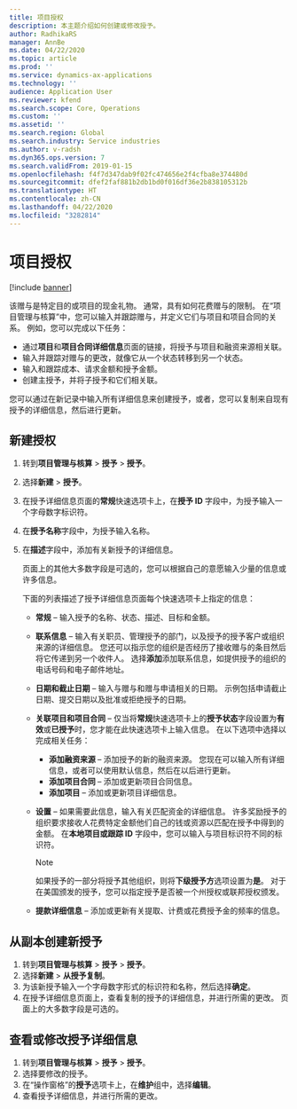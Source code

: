 ```yaml
---
title: 项目授权
description: 本主题介绍如何创建或修改授予。
author: RadhikaRS
manager: AnnBe
ms.date: 04/22/2020
ms.topic: article
ms.prod: ''
ms.service: dynamics-ax-applications
ms.technology: ''
audience: Application User
ms.reviewer: kfend
ms.search.scope: Core, Operations
ms.custom: ''
ms.assetid: ''
ms.search.region: Global
ms.search.industry: Service industries
ms.author: v-radsh
ms.dyn365.ops.version: 7
ms.search.validFrom: 2019-01-15
ms.openlocfilehash: f4f7d347dab9f02fc474656e2f4cfba8e374480d
ms.sourcegitcommit: dfef2faf881b2db1bd0f016df36e2b838105312b
ms.translationtype: HT
ms.contentlocale: zh-CN
ms.lasthandoff: 04/22/2020
ms.locfileid: "3282814"
---
```

# <a name="project-grants"></a>项目授权

[!include [banner](../includes/banner.md)]

该赠与是特定目的或项目的现金礼物。 通常，具有如何花费赠与的限制。 在“项目管理与核算”中，您可以输入并跟踪赠与，并定义它们与项目和项目合同的关系。 例如，您可以完成以下任务：

- 通过**项目**和**项目合同详细信息**页面的链接，将授予与项目和融资来源相关联。
- 输入并跟踪对赠与的更改，就像它从一个状态转移到另一个状态。
- 输入和跟踪成本、请求金额和授予金额。
- 创建主授予，并将子授予和它们相关联。

您可以通过在新记录中输入所有详细信息来创建授予，或者，您可以复制来自现有授予的详细信息，然后进行更新。

## <a name="create-a-new-grant"></a>新建授权

1. 转到**项目管理与核算** \> **授予** \> **授予**。
2. 选择**新建** \> **授予**。
3. 在授予详细信息页面的**常规**快速选项卡上，在**授予 ID** 字段中，为授予输入一个字母数字标识符。
4. 在**授予名称**字段中，为授予输入名称。
5. 在**描述**字段中，添加有关新授予的详细信息。

    页面上的其他大多数字段是可选的，您可以根据自己的意愿输入少量的信息或许多信息。

    下面的列表描述了授予详细信息页面每个快速选项卡上指定的信息：

    - **常规** – 输入授予的名称、状态、描述、目标和金额。
    - **联系信息** – 输入有关职员、管理授予的部门，以及授予的授予客户或组织来源的详细信息。 您还可以指示您的组织是否经历了接收赠与的条目然后将它传递到另一个收件人。 选择**添加**添加联系信息，如提供授予的组织的电话号码和电子邮件地址。
    - **日期和截止日期** – 输入与赠与和赠与申请相关的日期。 示例包括申请截止日期、提交日期以及批准或拒绝授予的日期。
    - **关联项目和项目合同** – 仅当将**常规**快速选项卡上的**授予状态**字段设置为**有效**或**已授予**时，您才能在此快速选项卡上输入信息。 在以下选项中选择以完成相关任务：

        - **添加融资来源** – 添加授予的新的融资来源。 您现在可以输入所有详细信息，或者可以使用默认信息，然后在以后进行更新。
        - **添加项目合同** – 添加或更新项目合同信息。
        - **添加项目** – 添加或更新项目详细信息。

    - **设置** – 如果需要此信息，输入有关匹配资金的详细信息。 许多奖励授予的组织要求接收人花费特定金额他们自己的钱或资源以匹配在授予中得到的金额。 在**本地项目或跟踪 ID** 字段中，您可以输入与项目标识符不同的标识符。

        > [!NOTE]
        > 如果授予的一部分将授予其他组织，则将**下级授予方**选项设置为**是**。 对于在美国颁发的授予，您可以指定授予是否被一个州授权或联邦授权颁发。

    - **提款详细信息** – 添加或更新有关提取、计费或花费授予金的频率的信息。

## <a name="create-a-new-grant-from-a-copy"></a>从副本创建新授予

1. 转到**项目管理与核算** \> **授予** \> **授予**。
2. 选择**新建** \> **从授予复制**。
3. 为该新授予输入一个字母数字形式的标识符和名称，然后选择**确定**。
4. 在授予详细信息页面上，查看复制的授予的详细信息，并进行所需的更改。 页面上的大多数字段是可选的。

## <a name="view-or-modify-grant-details"></a>查看或修改授予详细信息

1. 转到**项目管理与核算** \> **授予** \> **授予**。
2. 选择要修改的授予。
3. 在“操作窗格”的**授予**选项卡上，在**维护**组中，选择**编辑**。
4. 查看授予详细信息，并进行所需的更改。
